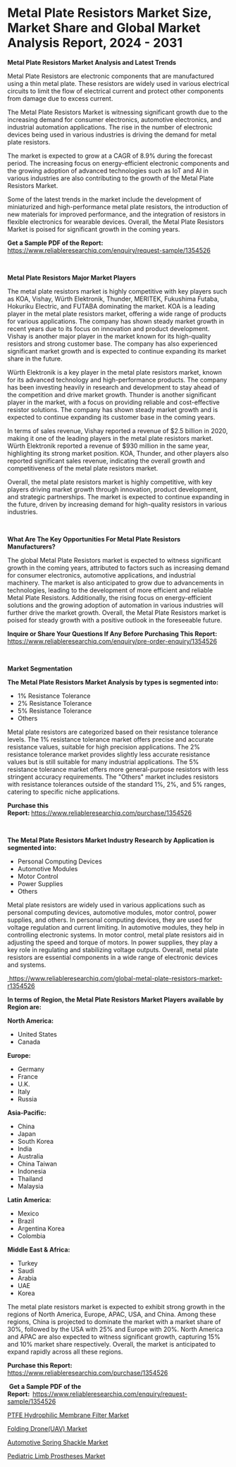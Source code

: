 <p><h1>Metal Plate Resistors Market Size, Market Share and Global Market Analysis Report, 2024 - 2031</h1></p><p><strong>Metal Plate Resistors Market Analysis and Latest Trends</strong></p>
<p><p>Metal Plate Resistors are electronic components that are manufactured using a thin metal plate. These resistors are widely used in various electrical circuits to limit the flow of electrical current and protect other components from damage due to excess current.</p><p>The Metal Plate Resistors Market is witnessing significant growth due to the increasing demand for consumer electronics, automotive electronics, and industrial automation applications. The rise in the number of electronic devices being used in various industries is driving the demand for metal plate resistors.</p><p>The market is expected to grow at a CAGR of 8.9% during the forecast period. The increasing focus on energy-efficient electronic components and the growing adoption of advanced technologies such as IoT and AI in various industries are also contributing to the growth of the Metal Plate Resistors Market.</p><p>Some of the latest trends in the market include the development of miniaturized and high-performance metal plate resistors, the introduction of new materials for improved performance, and the integration of resistors in flexible electronics for wearable devices. Overall, the Metal Plate Resistors Market is poised for significant growth in the coming years.</p></p>
<p><strong>Get a Sample PDF of the Report:&nbsp;</strong> <a href="https://www.reliableresearchiq.com/enquiry/request-sample/1354526">https://www.reliableresearchiq.com/enquiry/request-sample/1354526</a></p>
<p>&nbsp;</p>
<p><strong>Metal Plate Resistors Major Market Players</strong></p>
<p><p>The metal plate resistors market is highly competitive with key players such as KOA, Vishay, Würth Elektronik, Thunder, MERITEK, Fukushima Futaba, Hokuriku Electric, and FUTABA dominating the market. KOA is a leading player in the metal plate resistors market, offering a wide range of products for various applications. The company has shown steady market growth in recent years due to its focus on innovation and product development. Vishay is another major player in the market known for its high-quality resistors and strong customer base. The company has also experienced significant market growth and is expected to continue expanding its market share in the future.</p><p>Würth Elektronik is a key player in the metal plate resistors market, known for its advanced technology and high-performance products. The company has been investing heavily in research and development to stay ahead of the competition and drive market growth. Thunder is another significant player in the market, with a focus on providing reliable and cost-effective resistor solutions. The company has shown steady market growth and is expected to continue expanding its customer base in the coming years.</p><p>In terms of sales revenue, Vishay reported a revenue of $2.5 billion in 2020, making it one of the leading players in the metal plate resistors market. Würth Elektronik reported a revenue of $930 million in the same year, highlighting its strong market position. KOA, Thunder, and other players also reported significant sales revenue, indicating the overall growth and competitiveness of the metal plate resistors market.</p><p>Overall, the metal plate resistors market is highly competitive, with key players driving market growth through innovation, product development, and strategic partnerships. The market is expected to continue expanding in the future, driven by increasing demand for high-quality resistors in various industries.</p></p>
<p>&nbsp;</p>
<p><strong>What Are The Key Opportunities For Metal Plate Resistors Manufacturers?</strong></p>
<p><p>The global Metal Plate Resistors market is expected to witness significant growth in the coming years, attributed to factors such as increasing demand for consumer electronics, automotive applications, and industrial machinery. The market is also anticipated to grow due to advancements in technologies, leading to the development of more efficient and reliable Metal Plate Resistors. Additionally, the rising focus on energy-efficient solutions and the growing adoption of automation in various industries will further drive the market growth. Overall, the Metal Plate Resistors market is poised for steady growth with a positive outlook in the foreseeable future.</p></p>
<p><strong>Inquire or Share Your Questions If Any Before Purchasing This Report:</strong> <a href="https://www.reliableresearchiq.com/enquiry/pre-order-enquiry/1354526">https://www.reliableresearchiq.com/enquiry/pre-order-enquiry/1354526</a></p>
<p>&nbsp;</p>
<p><strong>Market Segmentation</strong></p>
<p><strong>The Metal Plate Resistors Market Analysis by types is segmented into:</strong></p>
<p><ul><li>1% Resistance Tolerance</li><li>2% Resistance Tolerance</li><li>5% Resistance Tolerance</li><li>Others</li></ul></p>
<p><p>Metal plate resistors are categorized based on their resistance tolerance levels. The 1% resistance tolerance market offers precise and accurate resistance values, suitable for high precision applications. The 2% resistance tolerance market provides slightly less accurate resistance values but is still suitable for many industrial applications. The 5% resistance tolerance market offers more general-purpose resistors with less stringent accuracy requirements. The "Others" market includes resistors with resistance tolerances outside of the standard 1%, 2%, and 5% ranges, catering to specific niche applications.</p></p>
<p><strong>Purchase this Report:&nbsp;</strong><a href="https://www.reliableresearchiq.com/purchase/1354526">https://www.reliableresearchiq.com/purchase/1354526</a></p>
<p>&nbsp;</p>
<p><strong>The Metal Plate Resistors Market Industry Research by Application is segmented into:</strong></p>
<p><ul><li>Personal Computing Devices</li><li>Automotive Modules</li><li>Motor Control</li><li>Power Supplies</li><li>Others</li></ul></p>
<p><p>Metal plate resistors are widely used in various applications such as personal computing devices, automotive modules, motor control, power supplies, and others. In personal computing devices, they are used for voltage regulation and current limiting. In automotive modules, they help in controlling electronic systems. In motor control, metal plate resistors aid in adjusting the speed and torque of motors. In power supplies, they play a key role in regulating and stabilizing voltage outputs. Overall, metal plate resistors are essential components in a wide range of electronic devices and systems.</p></p>
<p><a href="https://www.reliableresearchiq.com/global-metal-plate-resistors-market-r1354526">&nbsp;https://www.reliableresearchiq.com/global-metal-plate-resistors-market-r1354526</a></p>
<p><strong>In terms of Region, the Metal Plate Resistors Market Players available by Region are:</strong></p>
<p>
    <p> <strong> North America: </strong>
        <ul>
            <li>United States</li>
            <li>Canada</li>
        </ul>
        </p> 
    <p> <strong> Europe: </strong>
        <ul>
            <li>Germany</li>
            <li>France</li>
            <li>U.K.</li>
            <li>Italy</li>
            <li>Russia</li>
        </ul>
        </p> 
    <p> <strong> Asia-Pacific: </strong>
        <ul>
            <li>China</li>
            <li>Japan</li>
            <li>South Korea</li>
            <li>India</li>
            <li>Australia</li>
            <li>China Taiwan</li>
            <li>Indonesia</li>
            <li>Thailand</li>
            <li>Malaysia</li>
        </ul>
        </p> 
    <p> <strong> Latin America: </strong>
        <ul>
            <li>Mexico</li>
            <li>Brazil</li>
            <li>Argentina Korea</li>
            <li>Colombia</li>
        </ul>
        </p> 
    <p> <strong> Middle East & Africa: </strong>
        <ul>
            <li>Turkey</li>
            <li>Saudi</li>
            <li>Arabia</li>
            <li>UAE</li>
            <li>Korea</li>
        </ul>
    </p>
    </p>
<p><p>The metal plate resistors market is expected to exhibit strong growth in the regions of North America, Europe, APAC, USA, and China. Among these regions, China is projected to dominate the market with a market share of 30%, followed by the USA with 25% and Europe with 20%. North America and APAC are also expected to witness significant growth, capturing 15% and 10% market share respectively. Overall, the market is anticipated to expand rapidly across all these regions.</p></p>
<p><strong>Purchase this Report: </strong><a href="https://www.reliableresearchiq.com/purchase/1354526">https://www.reliableresearchiq.com/purchase/1354526</a></p>
<p>&nbsp;<strong>Get a Sample PDF of the Report:&nbsp;&nbsp;</strong><a href="https://www.reliableresearchiq.com/enquiry/request-sample/1354526">https://www.reliableresearchiq.com/enquiry/request-sample/1354526</a></p>
<p><strong></strong></p>
<p><p><a href="https://www.linkedin.com/pulse/global-ptfe-hydrophilic-membrane-filter-industry-types-applications-ccslf">PTFE Hydrophilic Membrane Filter Market</a></p><p><a href="https://github.com/rahu1506/Market-Research-Report-List-5/blob/main/folding-droneuav-market.md">Folding Drone(UAV) Market</a></p><p><a href="https://github.com/juniordelafrance/Market-Research-Report-List-4/blob/main/automotive-spring-shackle-market.md">Automotive Spring Shackle Market</a></p><p><a href="https://www.linkedin.com/pulse/pediatric-limb-prostheses-market-forecasts-trends-impact-analysis-ezg0f">Pediatric Limb Prostheses Market</a></p></p>